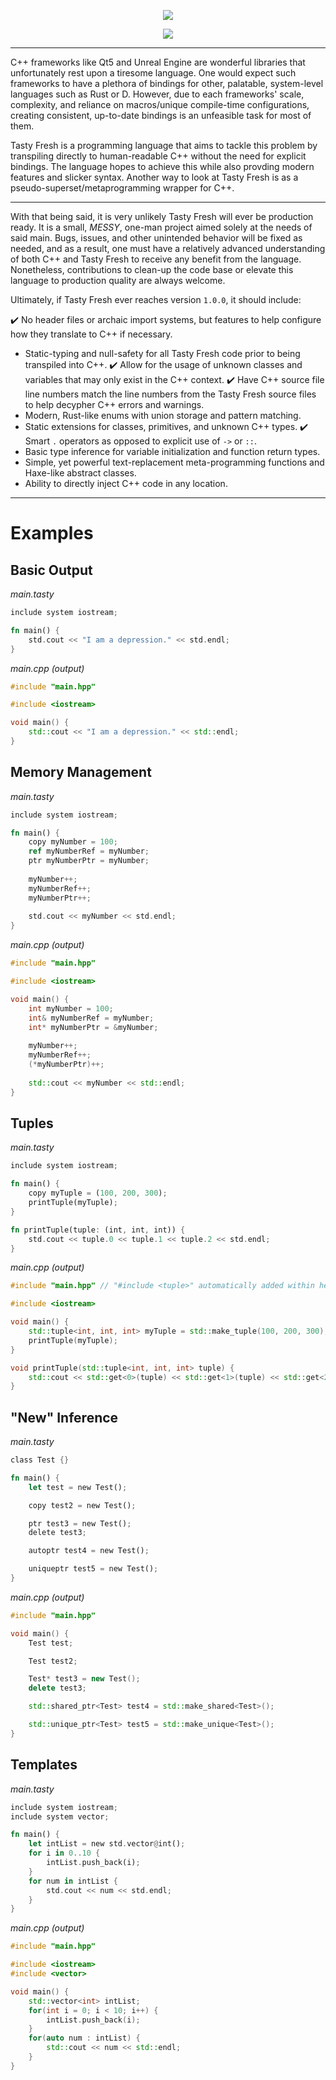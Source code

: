 <p align="center">
  <a><img src="https://i.imgur.com/lD7bEE9.png" /></a>
</p>
<p align="center">
	<a><img src="https://github.com/RobertBorghese/TastyFresh/workflows/Rust/badge.svg" /></a>
</p>

---

C++ frameworks like Qt5 and Unreal Engine are wonderful libraries that unfortunately rest upon a tiresome language. One would expect such frameworks to have a plethora of bindings for other, palatable, system-level languages such as Rust or D. However, due to each frameworks' scale, complexity, and reliance on macros/unique compile-time configurations, creating consistent, up-to-date bindings is an unfeasible task for most of them.

Tasty Fresh is a programming language that aims to tackle this problem by transpiling directly to human-readable C++ without the need for explicit bindings. The language hopes to achieve this while also provding modern features and slicker syntax. Another way to look at Tasty Fresh is as a pseudo-superset/metaprogramming wrapper for C++.

---

With that being said, it is very unlikely Tasty Fresh will ever be production ready. It is a small, *MESSY*, one-man project aimed solely at the needs of said main. Bugs, issues, and other unintended behavior will be fixed as needed, and as a result, one must have a relatively advanced understanding of both C++ and Tasty Fresh to receive any benefit from the language. Nonetheless, contributions to clean-up the code base or elevate this language to production quality are always welcome. 

Ultimately, if Tasty Fresh ever reaches version `1.0.0`, it should include:

✔️ No header files or archaic import systems, but features to help configure how they translate to C++ if necessary.
* Static-typing and null-safety for all Tasty Fresh code prior to being transpiled into C++.
✔️ Allow for the usage of unknown classes and variables that may only exist in the C++ context.
✔️ Have C++ source file line numbers match the line numbers from the Tasty Fresh source files to help decypher C++ errors and warnings.
* Modern, Rust-like enums with union storage and pattern matching.
* Static extensions for classes, primitives, and unknown C++ types.
✔️ Smart `.` operators as opposed to explicit use of `->` or `::`.
* Basic type inference for variable initialization and function return types.
* Simple, yet powerful text-replacement meta-programming functions and Haxe-like abstract classes.
* Ability to directly inject C++ code in any location.

---

# Examples

## Basic Output

*main.tasty*
```rust
include system iostream;

fn main() {
	std.cout << "I am a depression." << std.endl;
}
```

*main.cpp (output)*

```cpp
#include "main.hpp"

#include <iostream>

void main() {
	std::cout << "I am a depression." << std::endl;
}
```

## Memory Management

*main.tasty*
```rust
include system iostream;

fn main() {
	copy myNumber = 100;
	ref myNumberRef = myNumber;
	ptr myNumberPtr = myNumber;
	
	myNumber++;
	myNumberRef++;
	myNumberPtr++;
	
	std.cout << myNumber << std.endl;
}
```

*main.cpp (output)*

```cpp
#include "main.hpp"

#include <iostream>

void main() {
	int myNumber = 100;
	int& myNumberRef = myNumber;
	int* myNumberPtr = &myNumber;
	
	myNumber++;
	myNumberRef++;
	(*myNumberPtr)++;
	
	std::cout << myNumber << std::endl;
}
```


## Tuples

*main.tasty*
```rust
include system iostream;

fn main() {
	copy myTuple = (100, 200, 300);
	printTuple(myTuple);
}

fn printTuple(tuple: (int, int, int)) {
	std.cout << tuple.0 << tuple.1 << tuple.2 << std.endl;
}
```

*main.cpp (output)*

```cpp
#include "main.hpp" // "#include <tuple>" automatically added within header file.

#include <iostream>

void main() {
	std::tuple<int, int, int> myTuple = std::make_tuple(100, 200, 300);
	printTuple(myTuple);
}

void printTuple(std::tuple<int, int, int> tuple) {
	std::cout << std::get<0>(tuple) << std::get<1>(tuple) << std::get<2>(tuple) << std::endl;
}
```


## "New" Inference

*main.tasty*
```rust
class Test {}

fn main() {
	let test = new Test();

	copy test2 = new Test();

	ptr test3 = new Test();
	delete test3;

	autoptr test4 = new Test();

	uniqueptr test5 = new Test();
}
```

*main.cpp (output)*

```cpp
#include "main.hpp"

void main() {
	Test test;

	Test test2;

	Test* test3 = new Test();
	delete test3;

	std::shared_ptr<Test> test4 = std::make_shared<Test>();

	std::unique_ptr<Test> test5 = std::make_unique<Test>();
}
```


## Templates

*main.tasty*
```rust
include system iostream;
include system vector;

fn main() {
	let intList = new std.vector@int();
	for i in 0..10 {
		intList.push_back(i);
	}
	for num in intList {
		std.cout << num << std.endl;
	}
}
```

*main.cpp (output)*

```cpp
#include "main.hpp"

#include <iostream>
#include <vector>

void main() {
	std::vector<int> intList;
	for(int i = 0; i < 10; i++) {
		intList.push_back(i);
	}
	for(auto num : intList) {
		std::cout << num << std::endl;
	}
}
```
